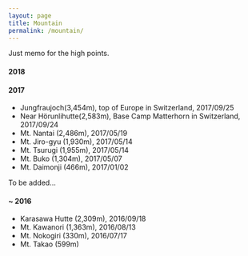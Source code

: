 ```yaml
---
layout: page
title: Mountain
permalink: /mountain/
---
```


Just memo for the high points.

<h4>2018</h4>

<h4>2017</h4>

- Jungfraujoch(3,454m), top of Europe in Switzerland, 2017/09/25
- Near Hörunlihutte(2,583m), Base Camp Matterhorn in Switzerland, 2017/09/24
- Mt. Nantai (2,486m), 2017/05/19
- Mt. Jiro-gyu (1,930m), 2017/05/14
- Mt. Tsurugi (1,955m), 2017/05/14
- Mt. Buko (1,304m), 2017/05/07
- Mt. Daimonji (466m), 2017/01/02

To be added...

<h4>~ 2016</h4>

- Karasawa Hutte (2,309m), 2016/09/18
- Mt. Kawanori (1,363m), 2016/08/13
- Mt. Nokogiri (330m), 2016/07/17
- Mt. Takao (599m)
